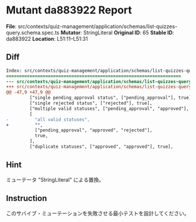 # Mutant da883922 Report

**File**: src/contexts/quiz-management/application/schemas/list-quizzes-query.schema.spec.ts
**Mutator**: StringLiteral
**Original ID**: 65
**Stable ID**: da883922
**Location**: L51:11–L51:31

## Diff

```diff
Index: src/contexts/quiz-management/application/schemas/list-quizzes-query.schema.spec.ts
===================================================================
--- src/contexts/quiz-management/application/schemas/list-quizzes-query.schema.spec.ts	original
+++ src/contexts/quiz-management/application/schemas/list-quizzes-query.schema.spec.ts	mutated #65
@@ -47,9 +47,9 @@
         ["single pending_approval status", ["pending_approval"], true],
         ["single rejected status", ["rejected"], true],
         ["multiple valid statuses", ["pending_approval", "approved"], true],
         [
-          "all valid statuses",
+          "",
           ["pending_approval", "approved", "rejected"],
           true,
         ],
         ["duplicate statuses", ["approved", "approved"], true],
```

## Hint

ミューテータ "StringLiteral" による置換。

## Instruction

このサバイブ・ミューテーションを失敗させる最小テストを設計してください。

